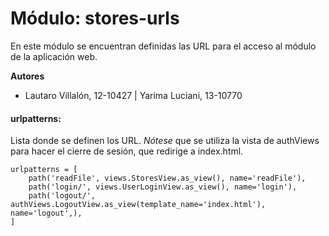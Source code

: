 # Módulo: stores-urls

En este módulo se encuentran definidas las URL para el acceso al módulo de la aplicación web.

**Autores**

* Lautaro Villalón, 12-10427 | Yarima Luciani, 13-10770

#### urlpatterns:

Lista donde se definen los URL. *Nótese* que se utiliza la vista de authViews para hacer el cierre de sesión, que redirige a index.html.
    
    urlpatterns = [
        path('readFile', views.StoresView.as_view(), name='readFile'),
        path('login/', views.UserLoginView.as_view(), name='login'),
        path('logout/', authViews.LogoutView.as_view(template_name='index.html'), name='logout',),
    ]   
